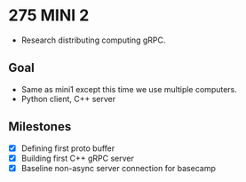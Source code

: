 # 275 MINI 2
- Research distributing computing gRPC.

## Goal
- Same as mini1 except this time we use multiple computers.
- Python client, C++ server 

## Milestones
- [x] Defining first proto buffer
- [x] Building first C++ gRPC server
- [x] Baseline non-async server connection for basecamp
